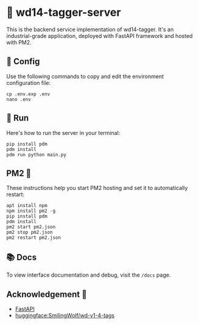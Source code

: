 # 🥽 wd14-tagger-server

This is the backend service implementation of wd14-tagger. It's an industrial-grade application, deployed with FastAPI
framework and hosted with PM2.

## 🔧 Config

Use the following commands to copy and edit the environment configuration file:

```shell
cp .env.exp .env
nano .env

```

## 🚀 Run

Here's how to run the server in your terminal:

```shell
pip install pdm
pdm install
pdm run python main.py

```

## PM2 🔄

These instructions help you start PM2 hosting and set it to automatically restart:

```shell
apt install npm
npm install pm2 -g
pip install pdm
pdm install
pm2 start pm2.json
pm2 stop pm2.json
pm2 restart pm2.json

```

## 📚 Docs

To view interface documentation and debug, visit the `/docs` page.

## Acknowledgement 🏅

- [FastAPI](https://fastapi.tiangolo.com/)
- [huggingface:SmilingWolf/wd-v1-4-tags](https://huggingface.co/spaces/SmilingWolf/wd-v1-4-tags/blob/main/app.py)
